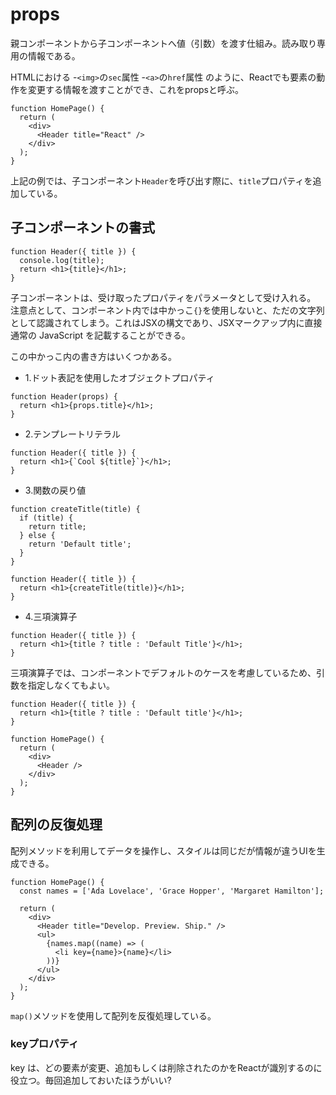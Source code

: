 # props
親コンポーネントから子コンポーネントへ値（引数）を渡す仕組み。読み取り専用の情報である。

HTMLにおける
-`<img>`の`sec`属性
-`<a>`の`href`属性
のように、Reactでも要素の動作を変更する情報を渡すことができ、これをpropsと呼ぶ。

```
function HomePage() {
  return (
    <div>
      <Header title="React" />
    </div>
  );
}
```

上記の例では、子コンポーネント`Header`を呼び出す際に、`title`プロパティを追加している。

## 子コンポーネントの書式

```
function Header({ title }) {
  console.log(title);
  return <h1>{title}</h1>;
}
```

子コンポーネントは、受け取ったプロパティをパラメータとして受け入れる。
注意点として、コンポーネント内では中かっこ`{}`を使用しないと、ただの文字列として認識されてしまう。これはJSXの構文であり、JSXマークアップ内に直接通常の JavaScript を記載することができる。

この中かっこ内の書き方はいくつかある。
- 1.ドット表記を使用したオブジェクトプロパティ
```
function Header(props) {
  return <h1>{props.title}</h1>;
}
```
- 2.テンプレートリテラル
```
function Header({ title }) {
  return <h1>{`Cool ${title}`}</h1>;
}
```
- 3.関数の戻り値
```
function createTitle(title) {
  if (title) {
    return title;
  } else {
    return 'Default title';
  }
}
 
function Header({ title }) {
  return <h1>{createTitle(title)}</h1>;
}
```
- 4.三項演算子
```
function Header({ title }) {
  return <h1>{title ? title : 'Default Title'}</h1>;
}
```

三項演算子では、コンポーネントでデフォルトのケースを考慮しているため、引数を指定しなくてもよい。

```
function Header({ title }) {
  return <h1>{title ? title : 'Default title'}</h1>;
}
 
function HomePage() {
  return (
    <div>
      <Header />
    </div>
  );
}
```

## 配列の反復処理
配列メソッドを利用してデータを操作し、スタイルは同じだが情報が違うUIを生成できる。

```
function HomePage() {
  const names = ['Ada Lovelace', 'Grace Hopper', 'Margaret Hamilton'];
 
  return (
    <div>
      <Header title="Develop. Preview. Ship." />
      <ul>
        {names.map((name) => (
          <li key={name}>{name}</li>
        ))}
      </ul>
    </div>
  );
}
```

`map()`メソッドを使用して配列を反復処理している。

### keyプロパティ
key は、どの要素が変更、追加もしくは削除されたのかをReactが識別するのに役立つ。毎回追加しておいたほうがいい?